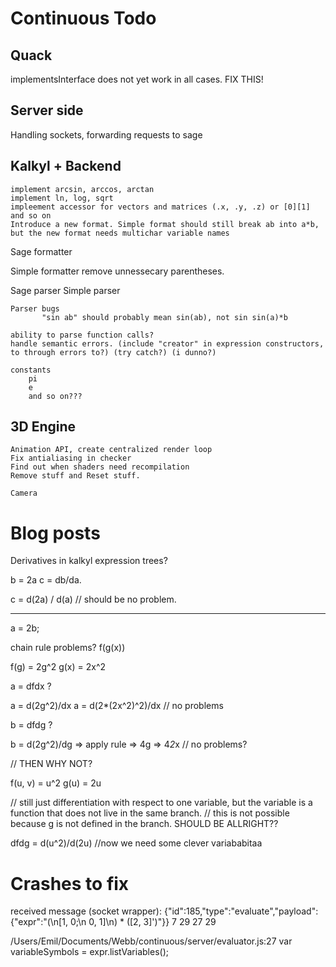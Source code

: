 Continuous Todo
===============

Quack
-----
implementsInterface does not yet work in all cases. FIX THIS!


Server side
-----------
Handling sockets, forwarding requests to sage


Kalkyl + Backend
----------------
    
    implement arcsin, arccos, arctan
    implement ln, log, sqrt    
    impleement accessor for vectors and matrices (.x, .y, .z) or [0][1] and so on
    Introduce a new format. Simple format should still break ab into a*b, but the new format needs multichar variable names


Sage formatter
     
Simple formatter
     remove unnessecary parentheses.
 

Sage parser
Simple parser

    Parser bugs
           "sin ab" should probably mean sin(ab), not sin sin(a)*b
           
    ability to parse function calls?
    handle semantic errors. (include "creator" in expression constructors, to through errors to?) (try catch?) (i dunno?)

    constants
        pi  
        e
        and so on???
     

3D Engine
---------

    Animation API, create centralized render loop
    Fix antialiasing in checker
    Find out when shaders need recompilation
    Remove stuff and Reset stuff.
    
    Camera



Blog posts
==========





Derivatives in kalkyl expression trees?

b = 2a
c = db/da.

c = d(2a) / d(a) // should be no problem.

---------

a = 2b;

chain rule problems?
f(g(x))


f(g) = 2g^2
g(x) = 2x^2

a = dfdx ?


a = d(2g^2)/dx
a = d(2*(2x^2)^2)/dx // no problems

b = dfdg ?

b = d(2g^2)/dg => apply rule => 4g => 4*2*x // no problems?


// THEN WHY NOT?


f(u, v) = u^2
g(u) = 2u

// still just differentiation with respect to one variable, but the variable is a function that does not live in the same branch.
// this is not possible because g is not defined in the branch. SHOULD BE ALLRIGHT??

dfdg = d(u^2)/d(2u) //now we need some clever variababitaa








Crashes to fix
==============
received message (socket wrapper): 
	{"id":185,"type":"evaluate","payload":{"expr":"(\n[1, 0;\n 0, 1]\n) * ([2, 3]')"}}
7 29
27 29

/Users/Emil/Documents/Webb/continuous/server/evaluator.js:27
            var variableSymbols = expr.listVariables();